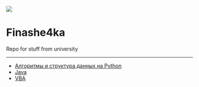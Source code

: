 <img src="https://psv4.userapi.com/c536436/u376457289/docs/d8/40cdd78464da/fa.png?extra=35xsv375uM5SItElzGCHcfCxD4Hw0uyZmGBXU8BZDhcIGPrBugYvrvxPvLZC6sF1d9fHT8Y-Z778LoNmV16HqVyYLehOIBPJ8a3hGFhcPosZ7cB_FKFVZEqXAsgTE87w-1-64vlNTLnoEZT1QpuPx9Y" align="top"/>

# Finashe4ka
Repo for stuff from university 
***
* [Алгоритмы и структура данных на Python](https://github.com/immortalBan/Finashe4ka/tree/master/%D0%90%D0%BB%D0%B3%D0%BE%D1%80%D0%B8%D1%82%D0%BC%D1%8B%20%D0%B8%20%D1%81%D1%82%D1%80%D1%83%D0%BA%D1%82%D1%83%D1%80%D0%B0%20%D0%B4%D0%B0%D0%BD%D0%BD%D1%8B%D1%85%20%D0%BD%D0%B0%20%D1%8F%D0%B7%D1%8B%D0%BA%D0%B5%20Python)
* [Java](https://github.com/immortalBan/Finashe4ka/tree/master/%D0%A1%D0%BE%D0%B2%D1%80%D0%B5%D0%BC%D0%B5%D0%BD%D0%BD%D1%8B%D0%B5%20%D1%82%D0%B5%D1%85%D0%BD%D0%BE%D0%BB%D0%BE%D0%B3%D0%B8%D0%B8%20%D0%BF%D1%80%D0%BE%D0%B3%D1%80%D0%B0%D0%BC%D0%BC%D0%B8%D1%80%D0%BE%D0%B2%D0%B0%D0%BD%D0%B8%D1%8F)
* [VBA](https://github.com/immortalBan/Finashe4ka/tree/master/VBA)
